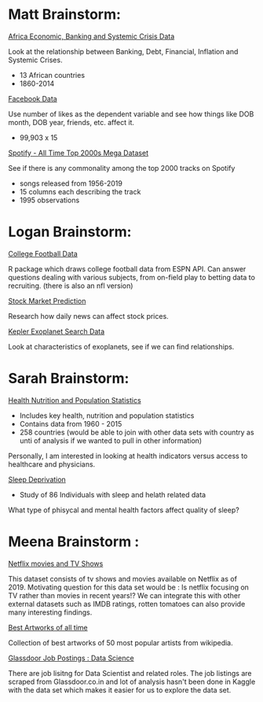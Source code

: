 # Matt Brainstorm:

[Africa Economic, Banking and Systemic Crisis Data](https://www.kaggle.com/chirin/africa-economic-banking-and-systemic-crisis-data)

Look at the relationship between Banking, Debt, Financial, Inflation and Systemic Crises.
* 13 African countries
* 1860-2014

[Facebook Data](https://www.kaggle.com/sheenabatra/facebook-data)

Use number of likes as the dependent variable and see how things like DOB month, DOB year, friends, etc. affect it.
* 99,903 x 15

[Spotify - All Time Top 2000s Mega Dataset](kaggle.com/iamsumat/spotify-top-2000s-mega-dataset)

See if there is any commonality among the top 2000 tracks on Spotify
* songs released from 1956-2019
* 15 columns each describing the track
* 1995 observations

# Logan Brainstorm: 

[College Football Data](https://github.com/saiemgilani/cfbscrapR)

R package which draws college football data from ESPN API. Can answer questions dealing with various subjects, from on-field play to betting data to recruiting. (there is also an nfl version)

[Stock Market Prediction](https://www.kaggle.com/aaron7sun/stocknews)

Research how daily news can affect stock prices.

[Kepler Exoplanet Search Data](https://www.kaggle.com/nasa/kepler-exoplanet-search-results)

Look at characteristics of exoplanets, see if we can find relationships. 

# Sarah Brainstorm:

[Health Nutrition and Population Statistics](https://www.kaggle.com/theworldbank/health-nutrition-and-population-statistics)

* Includes key health, nutrition and population statistics
* Contains data from 1960 - 2015
* 258 countries (would be able to join with other data sets with country as unti of analysis if we wanted to pull in other information)

Personally, I am interested in looking at health indicators versus access to healthcare and physicians.

[Sleep Deprivation](https://www.kaggle.com/feraco/sleep-deprivation?select=demdata_160225_pseudonymized.csv)

* Study of 86 Individuals with sleep and helath related data

What type of phisycal and mental health factors affect quality of sleep?

# Meena Brainstorm :

[Netflix movies and TV Shows](https://www.kaggle.com/shivamb/netflix-shows)

This dataset consists of tv shows and movies available on Netflix as of 2019. Motivating question for this data set would be : Is netflix focusing on TV rather than movies in recent years!? We can integrate this with other external datasets such as IMDB ratings, rotten tomatoes can also provide many interesting findings.

[Best Artworks of all time](https://www.kaggle.com/ikarus777/best-artworks-of-all-time)

Collection of best artworks of 50 most popular artists from wikipedia.

[Glassdoor Job Postings : Data Science](https://www.kaggle.com/atharvap329/glassdoor-data-science-job-data)

There are job lisitng for Data Scientist and related roles. The job listings are scraped from Glassdoor.co.in and lot of analysis hasn't been done in Kaggle with the data set which makes it easier for us to explore the data set.



